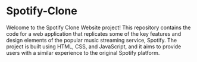 # Spotify-Clone
Welcome to the Spotify Clone Website project! This repository contains the code for a web application that replicates some of the key features and design elements of the popular music streaming service, Spotify. The project is built using HTML, CSS, and JavaScript, and it aims to provide users with a similar experience to the original Spotify platform.
